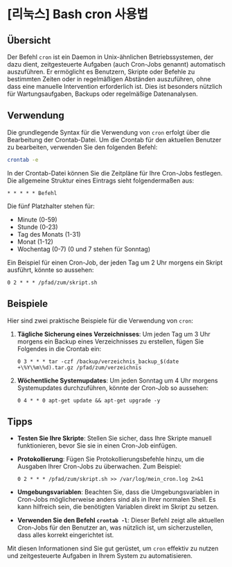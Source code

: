 # [리눅스] Bash cron 사용법

## Übersicht
Der Befehl `cron` ist ein Daemon in Unix-ähnlichen Betriebssystemen, der dazu dient, zeitgesteuerte Aufgaben (auch Cron-Jobs genannt) automatisch auszuführen. Er ermöglicht es Benutzern, Skripte oder Befehle zu bestimmten Zeiten oder in regelmäßigen Abständen auszuführen, ohne dass eine manuelle Intervention erforderlich ist. Dies ist besonders nützlich für Wartungsaufgaben, Backups oder regelmäßige Datenanalysen.

## Verwendung
Die grundlegende Syntax für die Verwendung von `cron` erfolgt über die Bearbeitung der Crontab-Datei. Um die Crontab für den aktuellen Benutzer zu bearbeiten, verwenden Sie den folgenden Befehl:

```bash
crontab -e
```

In der Crontab-Datei können Sie die Zeitpläne für Ihre Cron-Jobs festlegen. Die allgemeine Struktur eines Eintrags sieht folgendermaßen aus:

```
* * * * * Befehl
```

Die fünf Platzhalter stehen für:

- Minute (0-59)
- Stunde (0-23)
- Tag des Monats (1-31)
- Monat (1-12)
- Wochentag (0-7) (0 und 7 stehen für Sonntag)

Ein Beispiel für einen Cron-Job, der jeden Tag um 2 Uhr morgens ein Skript ausführt, könnte so aussehen:

```
0 2 * * * /pfad/zum/skript.sh
```

## Beispiele
Hier sind zwei praktische Beispiele für die Verwendung von `cron`:

1. **Tägliche Sicherung eines Verzeichnisses**:
   Um jeden Tag um 3 Uhr morgens ein Backup eines Verzeichnisses zu erstellen, fügen Sie Folgendes in die Crontab ein:

   ```
   0 3 * * * tar -czf /backup/verzeichnis_backup_$(date +\%Y\%m\%d).tar.gz /pfad/zum/verzeichnis
   ```

2. **Wöchentliche Systemupdates**:
   Um jeden Sonntag um 4 Uhr morgens Systemupdates durchzuführen, könnte der Cron-Job so aussehen:

   ```
   0 4 * * 0 apt-get update && apt-get upgrade -y
   ```

## Tipps
- **Testen Sie Ihre Skripte**: Stellen Sie sicher, dass Ihre Skripte manuell funktionieren, bevor Sie sie in einen Cron-Job einfügen.
- **Protokollierung**: Fügen Sie Protokollierungsbefehle hinzu, um die Ausgaben Ihrer Cron-Jobs zu überwachen. Zum Beispiel:

  ```
  0 2 * * * /pfad/zum/skript.sh >> /var/log/mein_cron.log 2>&1
  ```

- **Umgebungsvariablen**: Beachten Sie, dass die Umgebungsvariablen in Cron-Jobs möglicherweise anders sind als in Ihrer normalen Shell. Es kann hilfreich sein, die benötigten Variablen direkt im Skript zu setzen.
- **Verwenden Sie den Befehl `crontab -l`**: Dieser Befehl zeigt alle aktuellen Cron-Jobs für den Benutzer an, was nützlich ist, um sicherzustellen, dass alles korrekt eingerichtet ist.

Mit diesen Informationen sind Sie gut gerüstet, um `cron` effektiv zu nutzen und zeitgesteuerte Aufgaben in Ihrem System zu automatisieren.